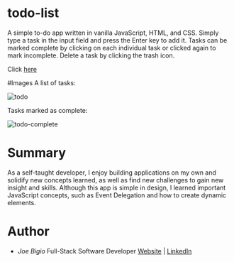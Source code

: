 # todo-list

A simple to-do app written in vanilla JavaScript, HTML, and CSS. Simply type a task in the input field and press the Enter key to add it. Tasks can be marked complete by clicking on each individual task or clicked again to mark incomplete. Delete a task by clicking the trash icon.

Click [here](https://jvbigio.github.io/todo-list/)

#Images
A list of tasks:

![todo](https://user-images.githubusercontent.com/43301741/99192776-c74d7880-2742-11eb-921c-fa7c688bb340.png)

Tasks marked as complete:

![todo-complete](https://user-images.githubusercontent.com/43301741/99192793-d6ccc180-2742-11eb-8877-ed3100bcb94f.png)

# Summary

As a self-taught developer, I enjoy building applications on my own and solidify new concepts learned, as well as find new challenges to gain new insight and skills. Although this app is simple in design, I learned important JavaScript concepts, such as Event Delegation and how to create dynamic elements.

# Author

- _Joe Bigio_ Full-Stack Software Developer [Website](https://j-bigio-portfolio.netlify.app/) | [LinkedIn](https://www.linkedin.com/in/joelbigio/)
